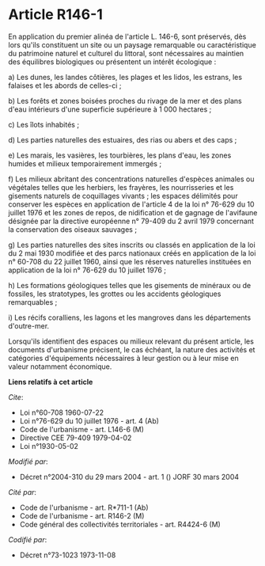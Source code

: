 # Article R146-1

En application du premier alinéa de l'article L. 146-6, sont préservés, dès lors qu'ils constituent un site ou un paysage
remarquable ou caractéristique du patrimoine naturel et culturel du littoral, sont nécessaires au maintien des équilibres
biologiques ou présentent un intérêt écologique :

a) Les dunes, les landes côtières, les plages et les lidos, les estrans, les falaises et les abords de celles-ci ;

b) Les forêts et zones boisées proches du rivage de la mer et des plans d'eau intérieurs d'une superficie supérieure à 1 000
hectares ;

c) Les îlots inhabités ;

d) Les parties naturelles des estuaires, des rias ou abers et des caps ;

e) Les marais, les vasières, les tourbières, les plans d'eau, les zones humides et milieux temporairement immergés ;

f) Les milieux abritant des concentrations naturelles d'espèces animales ou végétales telles que les herbiers, les frayères,
les nourrisseries et les gisements naturels de coquillages vivants ; les espaces délimités pour conserver les espèces en
application de l'article 4 de la loi n° 76-629 du 10 juillet 1976 et les zones de repos, de nidification et de gagnage de
l'avifaune désignée par la directive européenne n° 79-409 du 2 avril 1979 concernant la conservation des oiseaux sauvages ;

g) Les parties naturelles des sites inscrits ou classés en application de la loi du 2 mai 1930 modifiée et des parcs
nationaux créés en application de la loi n° 60-708 du 22 juillet 1960, ainsi que les réserves naturelles instituées en
application de la loi n° 76-629 du 10 juillet 1976 ;

h) Les formations géologiques telles que les gisements de minéraux ou de fossiles, les stratotypes, les grottes ou les
accidents géologiques remarquables ;

i) Les récifs coralliens, les lagons et les mangroves dans les départements d'outre-mer.

Lorsqu'ils identifient des espaces ou milieux relevant du présent article, les documents d'urbanisme précisent, le cas
échéant, la nature des activités et catégories d'équipements nécessaires à leur gestion ou à leur mise en valeur notamment
économique.

**Liens relatifs à cet article**

_Cite_:

  - Loi n°60-708 1960-07-22
  - Loi n°76-629 du 10 juillet 1976 - art. 4 (Ab)
  - Code de l'urbanisme - art. L146-6 (M)
  - Directive CEE 79-409 1979-04-02
  - Loi n°1930-05-02

_Modifié par_:

  - Décret n°2004-310 du 29 mars 2004 - art. 1 () JORF 30 mars 2004

_Cité par_:

  - Code de l'urbanisme - art. R*711-1 (Ab)
  - Code de l'urbanisme - art. R146-2 (M)
  - Code général des collectivités territoriales - art. R4424-6 (M)

_Codifié par_:

  - Décret n°73-1023 1973-11-08
